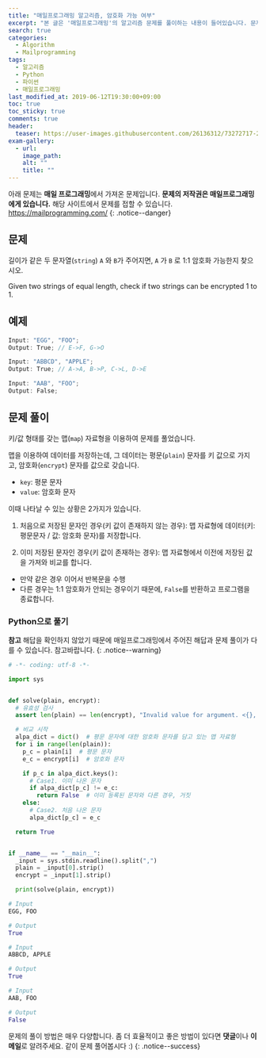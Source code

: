 ```yaml
---
title: "매일프로그래밍 알고리즘, 암호화 가능 여부"
excerpt: "본 글은 '매일프로그래밍'의 알고리즘 문제를 풀이하는 내용이 들어있습니다. 문제에 대한 저작권은 '매일프로그래밍'에게 있습니다. 문제는 다음과 같습니다. Given two strings of equal length, check if two strings can be encrypted 1 to 1."
search: true
categories:
  - Algorithm
  - Mailprogramming
tags:
  - 알고리즘
  - Python
  - 파이썬
  - 매일프로그래밍
last_modified_at: 2019-06-12T19:30:00+09:00
toc: true
toc_sticky: true
comments: true
header:
  teaser: https://user-images.githubusercontent.com/26136312/73272717-2ed31f80-4226-11ea-9563-9ea087f62798.png
exam-gallery:
  - url:
    image_path:
    alt: ""
    title: ""
---
```


<i class="fas fa-exclamation-circle"></i> 아래 문제는 **매일 프로그래밍**에서 가져온 문제입니다. **문제의 저작권은 매일프로그래밍에게 있습니다.** 해당 사이트에서 문제를 접할 수 있습니다. <a href="https://mailprogramming.com/" target="_blank">https://mailprogramming.com/</a>
{: .notice--danger}

## 문제

길이가 같은 두 문자열(`string`) `A` 와 `B`가 주어지면, `A` 가 `B` 로 1:1 암호화 가능한지 찾으시오.

Given two strings of equal length, check if two strings can be encrypted 1 to 1.

## 예제

```javascript
Input: "EGG", "FOO";
Output: True; // E->F, G->O
```

```javascript
Input: "ABBCD", "APPLE";
Output: True; // A->A, B->P, C->L, D->E
```

```javascript
Input: "AAB", "FOO";
Output: False;
```

## 문제 풀이

키/값 형태를 갖는 맵(`map`) 자료형을 이용하여 문제를 풀었습니다.

맵을 이용하여 데이터를 저장하는데, 그 데이터는 평문(`plain`) 문자를 키 값으로 가지고, 암호화(`encrypt`) 문자를 값으로 갖습니다.

- `key`: 평문 문자
- `value`: 암호화 문자

이때 나타날 수 있는 상황은 2가지가 있습니다.

1. 처음으로 저장된 문자인 경우(키 값이 존재하지 않는 경우): 맵 자료형에 데이터(키: 평문문자 / 값: 암호화 문자)를 저장합니다.

2. 이미 저장된 문자인 경우(키 값이 존재하는 경우): 맵 자료형에서 이전에 저장된 값을 가져와 비교를 합니다.

- 만약 같은 경우 이어서 반복문을 수행
- 다른 경우는 1:1 암호화가 안되는 경우이기 때문에, `False`를 반환하고 프로그램을 종료합니다.

### Python으로 풀기

**참고** 해답을 확인하지 않았기 때문에 매일프로그래밍에서 주어진 해답과 문제 풀이가 다를 수 있습니다. 참고바랍니다.
{: .notice--warning}

```python
# -*- coding: utf-8 -*-

import sys


def solve(plain, encrypt):
  # 유효성 검사
  assert len(plain) == len(encrypt), "Invalid value for argument. <{}, {}>".format(plain, encrypt)

  # 비교 시작
  alpa_dict = dict()  # 평문 문자에 대한 암호화 문자를 담고 있는 맵 자료형
  for i in range(len(plain)):
    p_c = plain[i]  # 평문 문자
    e_c = encrypt[i]  # 암호화 문자

    if p_c in alpa_dict.keys():
      # Case1. 이미 나온 문자
      if alpa_dict[p_c] != e_c:
        return False  # 이미 등록된 문자와 다른 경우, 거짓
    else:
      # Case2. 처음 나온 문자
      alpa_dict[p_c] = e_c

  return True


if __name__ == "__main__":
  _input = sys.stdin.readline().split(",")
  plain = _input[0].strip()
  encrypt = _input[1].strip()

  print(solve(plain, encrypt))

```

```python
# Input
EGG, FOO

# Output
True
```

```python
# Input
ABBCD, APPLE

# Output
True
```

```python
# Input
AAB, FOO

# Output
False
```

<i class="far fa-laugh-wink"></i> 문제의 풀이 방법은 매우 다양합니다. 좀 더 효율적이고 좋은 방법이 있다면 **댓글**이나 **이메일**로 알려주세요. 같이 문제 풀어봅시다 :)
{: .notice--success}
